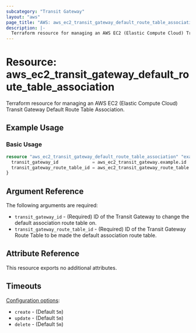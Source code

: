 ```yaml
---
subcategory: "Transit Gateway"
layout: "aws"
page_title: "AWS: aws_ec2_transit_gateway_default_route_table_association"
description: |-
  Terraform resource for managing an AWS EC2 (Elastic Compute Cloud) Transit Gateway Default Route Table Association.
---
```

# Resource: aws_ec2_transit_gateway_default_route_table_association

Terraform resource for managing an AWS EC2 (Elastic Compute Cloud) Transit Gateway Default Route Table Association.

## Example Usage

### Basic Usage

```terraform
resource "aws_ec2_transit_gateway_default_route_table_association" "example" {
  transit_gateway_id             = aws_ec2_transit_gateway.example.id
  transit_gateway_route_table_id = aws_ec2_transit_gateway_route_table.example.id
}
```

## Argument Reference

The following arguments are required:

* `transit_gateway_id` - (Required) ID of the Transit Gateway to change the default association route table on.
* `transit_gateway_route_table_id` - (Required) ID of the Transit Gateway Route Table to be made the default association route table.

## Attribute Reference

This resource exports no additional attributes.

## Timeouts

[Configuration options](https://developer.hashicorp.com/terraform/language/resources/syntax#operation-timeouts):

* `create` - (Default `5m`)
* `update` - (Default `5m`)
* `delete` - (Default `5m`)
